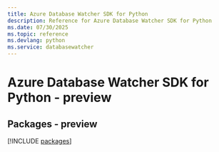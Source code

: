 ```yaml
---
title: Azure Database Watcher SDK for Python
description: Reference for Azure Database Watcher SDK for Python
ms.date: 07/30/2025
ms.topic: reference
ms.devlang: python
ms.service: databasewatcher
---
```

# Azure Database Watcher SDK for Python - preview
## Packages - preview
[!INCLUDE [packages](database-watcher-index.md)]